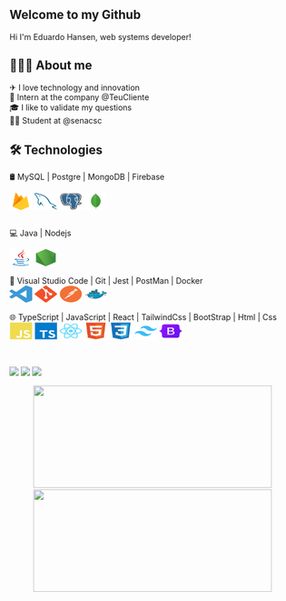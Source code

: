 ## Welcome to my Github 
Hi I'm Eduardo Hansen, web systems developer!

## 👨🏻‍💻 About me 
✈ I love technology and innovation <br>
💼 Intern at the company @TeuCliente <br>
🎓 I like to validate my questions <br>
👨‍🎓 Student at @senacsc 

## 🛠 Technologies
🛢 MySQL | Postgre | MongoDB | Firebase<br> 
<div style="display: inline_block">
 <img align="center" alt="Edu-CSS" height="30" width="40" src="https://raw.githubusercontent.com/devicons/devicon/master/icons/firebase/firebase-original.svg">
 <img align="center" alt="Edu-CSS" height="30" width="40" src="https://raw.githubusercontent.com/devicons/devicon/master/icons/mysql/mysql-original.svg">
 <img align="center" alt="Edu-CSS" height="30" width="40" src="https://raw.githubusercontent.com/devicons/devicon/master/icons/postgresql/postgresql-original.svg">
 <img align="center" alt="Edu-CSS" height="30" width="40" src="https://raw.githubusercontent.com/devicons/devicon/master/icons/mongodb/mongodb-original.svg">
</div>
<br>

💻 Java | Nodejs<br>
<div style="display: inline_block">
 <img align="center" alt="Edu-Java" height="30" width="40" src="https://raw.githubusercontent.com/devicons/devicon/master/icons/java/java-original.svg">
 <img align="center" alt="Edu-NodeJs" height="30" width="40" src="https://raw.githubusercontent.com/devicons/devicon/master/icons/nodejs/nodejs-original.svg">
</div>
<br>
🔧 Visual Studio Code | Git | Jest | PostMan | Docker <br>
<div style="display: inline_block">
  <img align="center" alt="Edu-VsCode" height="30" width="40" src="https://raw.githubusercontent.com/devicons/devicon/master/icons/vscode/vscode-plain.svg">
  <img align="center" alt="Edu-Git" height="30" width="40" src="https://raw.githubusercontent.com/devicons/devicon/master/icons/git/git-plain.svg">

  <img align="center" alt="Edu-HTML" height="30" width="40" src="https://raw.githubusercontent.com/devicons/devicon/master/icons/postman/postman-original.svg">
  <img align="center" alt="Edu-CSS" height="30" width="40" src="https://raw.githubusercontent.com/devicons/devicon/master/icons/docker/docker-original.svg">
 
</div>
<br>
🌐 TypeScript | JavaScript | React | TailwindCss | BootStrap | Html | Css
<br>
<div style="display: inline_block">
  <img align="center" alt="Edu-Js" height="30" width="40" src="https://raw.githubusercontent.com/devicons/devicon/master/icons/javascript/javascript-plain.svg">
  <img align="center" alt="Edu-Ts" height="30" width="40" src="https://raw.githubusercontent.com/devicons/devicon/master/icons/typescript/typescript-plain.svg">
  <img align="center" alt="Edu-React" height="30" width="40" src="https://raw.githubusercontent.com/devicons/devicon/master/icons/react/react-original.svg">
  <img align="center" alt="Edu-HTML" height="30" width="40" src="https://raw.githubusercontent.com/devicons/devicon/master/icons/html5/html5-original.svg">
  <img align="center" alt="Edu-CSS" height="30" width="40" src="https://raw.githubusercontent.com/devicons/devicon/master/icons/css3/css3-original.svg">
  <img align="center" alt="Edu-CSS" height="30" width="40" src="https://raw.githubusercontent.com/devicons/devicon/master/icons/tailwindcss/tailwindcss-original.svg">
  <img align="center" alt="Edu-CSS" height="30" width="40" src="https://raw.githubusercontent.com/devicons/devicon/master/icons/bootstrap/bootstrap-original.svg">
</div>
<br>
<br>
 
<div> 
 
  <a href="https://www.instagram.com/eduardohansen.dev/" target="_blank"><img src="https://img.shields.io/badge/-Instagram-%23E4405F?style=for-the-badge&logo=instagram&logoColor=white" target="_blank"></a>
  <a href = "mailto:eduardohansen10@gmail.com"><img src="https://img.shields.io/badge/-Gmail-%23333?style=for-the-badge&logo=gmail&logoColor=white" target="_blank"></a>
  <a href="https://www.linkedin.com/in/eduardo-hansen-520164213/" target="_blank"> 
  <a href="http://api.whatsapp.com/send?1=pt_BR&phone=5547991518118" target="_blank"><img src="https://img.shields.io/badge/WhatsApp-25D366?style=for-thebadge&logo=whatsapp&logoColor=white" target="_blank"></a>
  <br>
  
<div> 

<div align="center" >
  <a href="https://github.com/duhansen">
  <img height="180em" width="420em" src="https://github-readme-stats.vercel.app/api?username=duhansen&show_icons=true&theme=gotham&include_all_commits=true&count_private=true"/>
  <img height="180em" width="420em" src="https://github-readme-stats.vercel.app/api/top-langs/?username=duhansen&layout=compact&langs_count=7&theme=gotham"/>
</div>
</div>
